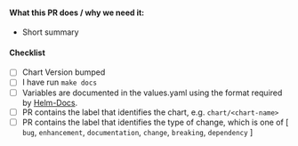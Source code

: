 <!--
Thank you for contributing to vshn/appcat-charts. Before you submit this PR we'd like to
make sure you are aware of our technical requirements and best practices:

* https://github.com/helm/charts/blob/master/CONTRIBUTING.md#technical-requirements
* https://github.com/helm/helm/tree/master/docs/chart_best_practices

-->

#### What this PR does / why we need it:

* Short summary

#### Checklist
<!-- Place an '[x]' (no spaces) in all applicable fields. Please remove unrelated fields. -->
- [ ] Chart Version bumped
- [ ] I have run `make docs`
- [ ] Variables are documented in the values.yaml using the format required by [Helm-Docs](https://github.com/norwoodj/helm-docs#valuesyaml-metadata).
- [ ] PR contains the label that identifies the chart, e.g. `chart/<chart-name>`
- [ ] PR contains the label that identifies the type of change, which is one of
      [ `bug`, `enhancement`, `documentation`, `change`, `breaking`, `dependency` ]
